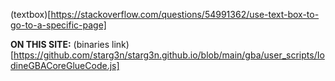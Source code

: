 (textbox)[https://stackoverflow.com/questions/54991362/use-text-box-to-go-to-a-specific-page]

**ON THIS SITE:** (binaries link)[https://github.com/starg3n/starg3n.github.io/blob/main/gba/user_scripts/IodineGBACoreGlueCode.js]
